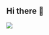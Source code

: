 ## Hi there 👋

[![](https://visitcount.itsvg.in/api?id=Usaidokdev&label=Profile%20Views&pretty=false)](https://visitcount.itsvg.in)
